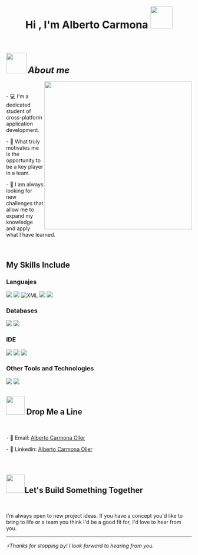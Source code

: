 <h1 align="center">Hi , I'm Alberto Carmona <img src="https://cdn.cdnstep.com/8HDg0xrkBJnzpoI9NusP/9-1.thumb128.png" width="60"></h1>
<br>
<h3><img src="https://media.giphy.com/media/v1.Y2lkPTc5MGI3NjExNTFwZDY3aHo5cHoybzJ5ZTBhMHZyajE3a3Voa2tmZG04NzduZHJpdyZlcD12MV9zdGlja2Vyc19zZWFyY2gmY3Q9cw/SHT4S1lOyAbaa6UvQZ/giphy.gif" width="55px"> <font size="5"><i>About me</i></font></h3>
<img align="right" src="https://media.giphy.com/media/v1.Y2lkPWVjZjA1ZTQ3MDV2Ymt0ODQ4Ym83Y2lyeWNvczlvc25jczd4Z3FnN2xiamg2Ymx5NyZlcD12MV9naWZzX3JlbGF0ZWQmY3Q9Zw/1MXDj6ajQ7F6zC1Hi5/giphy.gif" width="400">
<br>
<p>- 💻 I'm a dedicated student of cross-platform application development.</p>
<p>- 👯 What truly motivates me is the opportunity to be a key player in a team.</p>
<p>- 🌱 I am always looking for new challenges that allow me to expand my knowledge and apply what I have learned.</p>
<br>
<h2>My Skills Include</h2>
<h3>Languajes</h3>
<span>
  <img src="https://img.shields.io/badge/HTML-E34F26?style=for-the-badge&logo=html5&logoColor=white">
  <img src="https://img.shields.io/badge/CSS-1572B6?style=for-the-badge&logo=css3&logoColor=white">
  <img src="https://img.shields.io/badge/XML-000?style=for-the-badge&logo=xml&logoColor=white" alt="XML">
  <img src="https://img.shields.io/badge/Java-007396?style=for-the-badge&logo=java&logoColor=white">
  <img src="https://img.shields.io/badge/Kotlin-0095D5?style=for-the-badge&logo=kotlin&logoColor=white&labelColor=101010">
</span>
<h3>Databases</h3>
<span>
   <img src="https://img.shields.io/badge/MySQL-00000F?style=for-the-badge&logo=mysql&logoColor=white">
    <img src="https://img.shields.io/badge/MariaDB-003545?style=for-the-badge&logo=mariadb&logoColor=white">
</span>
<h3>IDE</h3>
<span>
  <img src="https://img.shields.io/badge/Android_Studio-3DDC84?style=for-the-badge&logo=android-studio&logoColor=white">
  <img src="https://img.shields.io/badge/Visual_Studio_Code-0078D4?style=for-the-badge&logo=visual%20studio%20code&logoColor=white">
  <img src="https://img.shields.io/badge/IntelliJ_IDEA-000000?style=for-the-badge&logo=intellij-idea&logoColor=white">
</span>
<h3>Other Tools and Technologies</h3>
<span>
  <img src="https://img.shields.io/badge/Git-F05032?style=for-the-badge&logo=git&logoColor=white">
  <img src="https://img.shields.io/badge/Xampp-F37623?style=for-the-badge&logo=xampp&logoColor=white">
</span>
<br>
<h2><img src="https://media1.giphy.com/media/v1.Y2lkPTc5MGI3NjExbTc2dHpocndrODI0NTlrMWUwbXdqbnNzNnk4eGhkb2p2cjBlaDR3ZCZlcD12MV9pbnRlcm5hbF9naWZfYnlfaWQmY3Q9cw/1MyJr6oe9sDCCXs5ti/giphy.gif" width="50"> Drop Me a Line</h2>
<br>
<p>- 📧 Email: <a href="mailto:carmonaolleralberto@gmail.com">Alberto Carmona Oller</a></p>
<p>- 💼 Linkedin: <a href="https://www.linkedin.com/in/alberto-carmona-oller-31113a281">Alberto Carmona Oller</a></p>
<br>
<h2><img src="https://media.giphy.com/media/v1.Y2lkPTc5MGI3NjExNTFwZDY3aHo5cHoybzJ5ZTBhMHZyajE3a3Voa2tmZG04NzduZHJpdyZlcD12MV9zdGlja2Vyc19zZWFyY2gmY3Q9cw/TIizmVSjLGnLoe3kxN/giphy.gif" width="50">Let's Build Something Together</h2>
<br>
<p>I'm always open to new project ideas. If you have a concept you'd like to bring to life or a team you think I'd be a good fit for, I'd love to hear from you.</p>

---

<p><i>⚡Thanks for stopping by! I look forward to hearing from you.</i></p>
